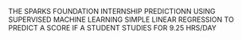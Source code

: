 THE SPARKS FOUNDATION INTERNSHIP
PREDICTIONN USING SUPERVISED MACHINE LEARNING
SIMPLE LINEAR REGRESSION TO PREDICT A SCORE IF A  STUDENT STUDIES FOR 9.25 HRS/DAY
